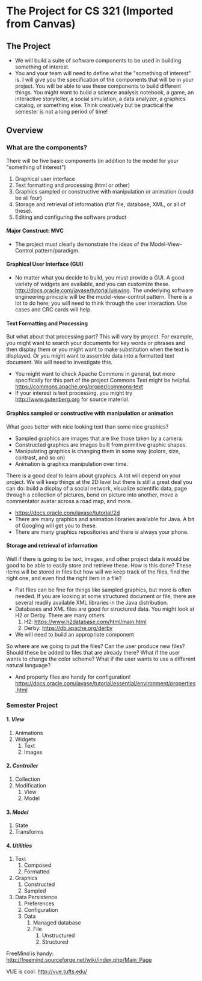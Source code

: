 # The Project for CS 321 (Imported from Canvas)

## The Project
* We will build a suite of software components to be used in building something of interest.
* You and your team will need to define what the "something of interest" is. I will give you the specification of the components that will be in your project. You will be able to use these components to build different things. You might want to build a science analysis notebook, a game, an interactive storyteller, a social simulation, a data analyzer, a graphics catalog, or something else. Think creatively but be practical the semester is not a long period of time!

## Overview

### What are the components?
There will be five basic components (in addition to the model for your "something of interest")
1. Graphical user interface
2. Text formatting and processing (html or other)
3. Graphics sampled or constructive with manipulation or animation (could be all four)
4. Storage and retrieval of information (flat file, database, XML, or all of these).
5. Editing and configuring the software product

#### Major Construct: MVC
* The project must clearly demonstrate the ideas of the Model-View-Control pattern/paradigm.

#### Graphical User Interface (GUI)
* No matter what you decide to build, you must provide a GUI. A good variety of widgets are available, and you can customize these. http://docs.oracle.com/javase/tutorial/uiswing. The underlying software engineering principle will be the model-view-control pattern. There is a lot to do here; you will need to think through the user interaction. Use cases and CRC cards will help.

#### Text Formatting and Processing
But what about that processing part? This will vary by project. For example, you might want to search your documents for key words or phrases and then display them or you might want to make substitution when the text is displayed. Or you might want to assemble data into a formatted text document. We will need to investigate this.
* You might want to check Apache Commons in general, but more specifically for this part of the project Commons Text might be helpful. https://commons.apache.org/proper/commons‐text
* If your interest is text processing, you might try http://www.gutenberg.org for source material.

#### Graphics sampled or constructive with manipulation or animation
What goes better with nice looking text than some nice graphics?
* Sampled graphics are images that are like those taken by a camera.
* Constructed graphics are images built from primitive graphic shapes.
* Manipulating graphics is changing them in some way (colors, size, contrast, and so on)
* Animation is graphics manipulation over time.

There is a good deal to learn about graphics. A lot will depend on your project. We will keep things at the 2D level but there is still a great deal you can do: build a display of a social network, visualize scientific data, page through a collection of pictures, bend on picture into another, move a commentator avatar across a road map, and more.
* https://docs.oracle.com/javase/tutorial/2d
* There are many graphics and animation libraries available for Java. A bit of Googling will get you to these.
* There are many graphics repositories and there is always your phone.

#### Storage and retrieval of information
Well if there is going to be text, images, and other project data it would be good to be able to easily store and retrieve these. How is this done? These items will be stored in files but how will we keep track of the files, find the right one, and even find the right item in a file?
* Flat files can be fine for things like sampled graphics, but more is often needed. If you are looking at some structured document or file, there are several readily available XML libraries in the Java distribution.
* Databases and XML files are good for structured data. You might look at H2 or Derby. There are many others
   1. H2: https://www.h2database.com/html/main.html
   2. Derby: https://db.apache.org/derby
* We will need to build an appropriate component

So where are we going to put the files? Can the user produce new files? Should these be added to files that are already there? What if the user wants to change the color scheme? What if the user wants to use a different natural language?
* And property files are handy for configuration! https://docs.oracle.com/javase/tutorial/essential/environment/properties.html


### Semester Project
#### 1. *View*
1. Animations
2. Widgets
   1. Text
   2. Images
#### 2. *Controller*
1. Collection
2. Modification
   1. View
   2. Model
#### 3. *Model*
1. State
2. Transforms
#### 4. *Utilities*
1. Text
   1. Composed
   2. Formatted
2. Graphics
   1. Constructed
   2. Sampled
3. Data Persistence
   1. Preferences
   2. Configuration
   3. Data
      1. Managed database
      2. File
         1. Unstructured
         2. Structured
         
FreeMind is handy: http://freemind.sourceforge.net/wiki/index.php/Main_Page

VUE is cool: http://vue.tufts.edu/
